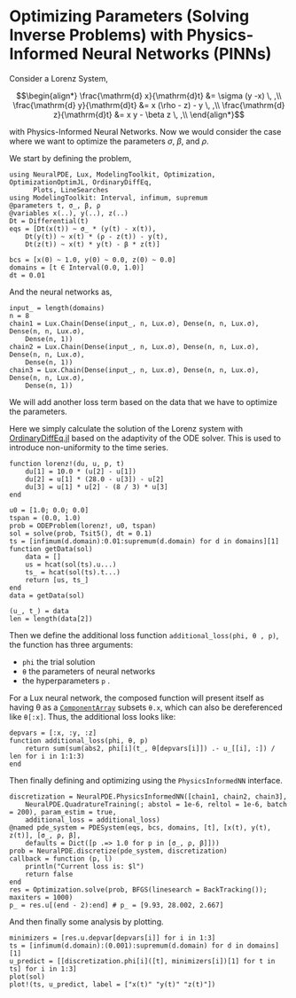 # Optimizing Parameters (Solving Inverse Problems) with Physics-Informed Neural Networks (PINNs)

Consider a Lorenz System,

```math
\begin{align*}
    \frac{\mathrm{d} x}{\mathrm{d}t} &= \sigma (y -x) \, ,\\
    \frac{\mathrm{d} y}{\mathrm{d}t} &= x (\rho - z) - y \, ,\\
    \frac{\mathrm{d} z}{\mathrm{d}t} &= x y - \beta z \, ,\\
\end{align*}
```

with Physics-Informed Neural Networks. Now we would consider the case where we want to optimize the parameters $\sigma$, $\beta$, and $\rho$.

We start by defining the problem,

```@example param_estim
using NeuralPDE, Lux, ModelingToolkit, Optimization, OptimizationOptimJL, OrdinaryDiffEq,
      Plots, LineSearches
using ModelingToolkit: Interval, infimum, supremum
@parameters t, σ_, β, ρ
@variables x(..), y(..), z(..)
Dt = Differential(t)
eqs = [Dt(x(t)) ~ σ_ * (y(t) - x(t)),
    Dt(y(t)) ~ x(t) * (ρ - z(t)) - y(t),
    Dt(z(t)) ~ x(t) * y(t) - β * z(t)]

bcs = [x(0) ~ 1.0, y(0) ~ 0.0, z(0) ~ 0.0]
domains = [t ∈ Interval(0.0, 1.0)]
dt = 0.01
```

And the neural networks as,

```@example param_estim
input_ = length(domains)
n = 8
chain1 = Lux.Chain(Dense(input_, n, Lux.σ), Dense(n, n, Lux.σ), Dense(n, n, Lux.σ),
    Dense(n, 1))
chain2 = Lux.Chain(Dense(input_, n, Lux.σ), Dense(n, n, Lux.σ), Dense(n, n, Lux.σ),
    Dense(n, 1))
chain3 = Lux.Chain(Dense(input_, n, Lux.σ), Dense(n, n, Lux.σ), Dense(n, n, Lux.σ),
    Dense(n, 1))
```

We will add another loss term based on the data that we have to optimize the parameters.

Here we simply calculate the solution of the Lorenz system with [OrdinaryDiffEq.jl](https://docs.sciml.ai/DiffEqDocs/stable/tutorials/ode_example/#Example-2:-Solving-Systems-of-Equations) based on the adaptivity of the ODE solver. This is used to introduce non-uniformity to the time series.

```@example param_estim
function lorenz!(du, u, p, t)
    du[1] = 10.0 * (u[2] - u[1])
    du[2] = u[1] * (28.0 - u[3]) - u[2]
    du[3] = u[1] * u[2] - (8 / 3) * u[3]
end

u0 = [1.0; 0.0; 0.0]
tspan = (0.0, 1.0)
prob = ODEProblem(lorenz!, u0, tspan)
sol = solve(prob, Tsit5(), dt = 0.1)
ts = [infimum(d.domain):0.01:supremum(d.domain) for d in domains][1]
function getData(sol)
    data = []
    us = hcat(sol(ts).u...)
    ts_ = hcat(sol(ts).t...)
    return [us, ts_]
end
data = getData(sol)

(u_, t_) = data
len = length(data[2])
```

Then we define the additional loss function `additional_loss(phi, θ , p)`, the function has
three arguments:

  - `phi` the trial solution
  - `θ` the parameters of neural networks
  - the hyperparameters `p` .

For a Lux neural network, the composed function will present itself as having θ as a
[`ComponentArray`](https://docs.sciml.ai/ComponentArrays/stable/)
subsets `θ.x`, which can also be dereferenced like `θ[:x]`. Thus, the additional
loss looks like:

```@example param_estim
depvars = [:x, :y, :z]
function additional_loss(phi, θ, p)
    return sum(sum(abs2, phi[i](t_, θ[depvars[i]]) .- u_[[i], :]) / len for i in 1:1:3)
end
```

Then finally defining and optimizing using the `PhysicsInformedNN` interface.

```@example param_estim
discretization = NeuralPDE.PhysicsInformedNN([chain1, chain2, chain3],
    NeuralPDE.QuadratureTraining(; abstol = 1e-6, reltol = 1e-6, batch = 200), param_estim = true,
    additional_loss = additional_loss)
@named pde_system = PDESystem(eqs, bcs, domains, [t], [x(t), y(t), z(t)], [σ_, ρ, β],
    defaults = Dict([p .=> 1.0 for p in [σ_, ρ, β]]))
prob = NeuralPDE.discretize(pde_system, discretization)
callback = function (p, l)
    println("Current loss is: $l")
    return false
end
res = Optimization.solve(prob, BFGS(linesearch = BackTracking()); maxiters = 1000)
p_ = res.u[(end - 2):end] # p_ = [9.93, 28.002, 2.667]
```

And then finally some analysis by plotting.

```@example param_estim
minimizers = [res.u.depvar[depvars[i]] for i in 1:3]
ts = [infimum(d.domain):(0.001):supremum(d.domain) for d in domains][1]
u_predict = [[discretization.phi[i]([t], minimizers[i])[1] for t in ts] for i in 1:3]
plot(sol)
plot!(ts, u_predict, label = ["x(t)" "y(t)" "z(t)"])
```
